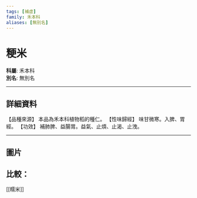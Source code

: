 ```yaml
---
tags: [補虛]
family: 禾本科
aliases: [無別名]
---
```


# 粳米

**科屬**: 禾本科  
**別名**: 無別名  

---

## 詳細資料
【品種來源】
本品為禾本科植物稻的種仁。
【性味歸經】
味甘微寒。入脾、胃經。
【功效】
補肺脾、益腸胃。益氣、止煩、止渴、止洩。

---

## 圖片
## 比較：
[[糯米]]
